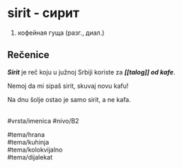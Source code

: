 # sirit - сирит

1. кофейная гуща (разг., диал.) 

## Rečenice

***Sirit*** je reč koju u južnoj Srbiji koriste za ***[[talog]] od kafe***.

Nemoj da mi sipaš sirit, skuvaj novu kafu!

Na dnu šolje ostao je samo sirit, a ne kafa.

<br>
#vrsta/imenica  
#nivo/B2  

#tema/hrana  
#tema/kuhinja  
#tema/kolokvijalno  
#tema/dijalekat  